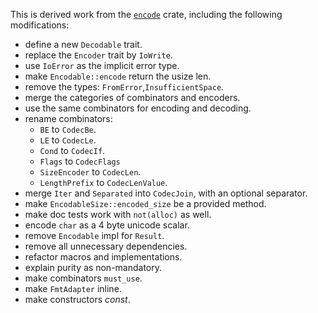 This is derived work from the
[`encode`](https://crates.io/crates/encode/0.1.2) crate,
including the following modifications:

- define a new `Decodable` trait.
- replace the `Encoder` trait by `IoWrite`.
- use `IoError` as the implicit error type.
- make `Encodable::encode` return the usize len.
- remove the types: `FromError`,`InsufficientSpace`.
- merge the categories of combinators and encoders.
- use the same combinators for encoding and decoding.
- rename combinators:
  - `BE` to `CodecBe`.
  - `LE` to `CodecLe`.
  - `Cond` to `CodecIf`.
  - `Flags` to `CodecFlags`
  - `SizeEncoder` to `CodecLen`.
  - `LengthPrefix` to `CodecLenValue`.
- merge `Iter` and `Separated` into `CodecJoin`, with an optional separator.
- make `EncodableSize::encoded_size` be a provided method.
- make doc tests work with `not(alloc)` as well.
- encode `char` as a 4 byte unicode scalar.
- remove `Encodable` impl for `Result`.
- remove all unnecessary dependencies.
- refactor macros and implementations.
- explain purity as non-mandatory.
- make combinators `must_use`.
- make `FmtAdapter` inline.
- make constructors *const*.

